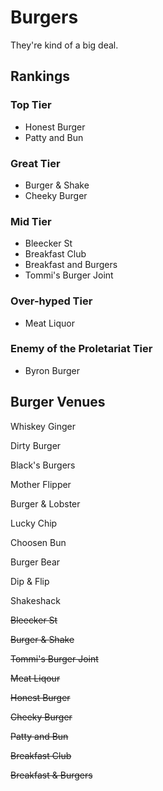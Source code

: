# Burgers
They're kind of a big deal.

## Rankings

### Top Tier 
* Honest Burger
* Patty and Bun

### Great Tier
* Burger & Shake
* Cheeky Burger

### Mid Tier
* Bleecker St
* Breakfast Club
* Breakfast and Burgers
* Tommi's Burger Joint

### Over-hyped Tier
* Meat Liquor

### Enemy of the Proletariat Tier
* Byron Burger

## Burger Venues

Whiskey Ginger

Dirty Burger

Black's Burgers

Mother Flipper

Burger & Lobster

Lucky Chip

Choosen Bun

Burger Bear

Dip & Flip

Shakeshack

~~Bleecker St~~

~~Burger & Shake~~

~~Tommi's Burger Joint~~

~~Meat Liqour~~

~~Honest Burger~~

~~Cheeky Burger~~

~~Patty and Bun~~

~~Breakfast Club~~

~~Breakfast & Burgers~~


